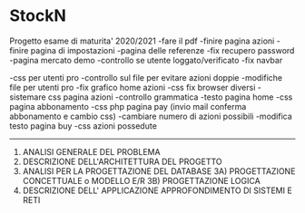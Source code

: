 # StockN

Progetto esame di maturita' 2020/2021
-fare il pdf
-finire pagina azioni
-finire pagina di impostazioni
-pagina delle referenze
-fix recupero password
-pagina mercato demo
-controllo se utente loggato/verificato
-fix navbar

-css per utenti pro
-controllo sul file per evitare azioni doppie
-modifiche file per utenti pro
-fix grafico home azioni
-css fix browser diversi
-sistemare css pagina azioni
-controllo grammatica
-testo pagina home
-css pagina abbonamento
-css php pagina pay (invio mail conferma abbonamento e cambio css)
-cambiare numero di azioni possibili
-modifica testo pagina buy
-css azioni possedute

---

1. ANALISI GENERALE DEL PROBLEMA
2. DESCRIZIONE DELL'ARCHITETTURA DEL PROGETTO
3. ANALISI PER LA PROGETTAZIONE DEL DATABASE
   3A) PROGETTAZIONE CONCETTUALE o MODELLO E/R
   3B) PROGETTAZIONE LOGICA
4. DESCRIZIONE DELL' APPLICAZIONE <progetto di una parte significativa in php>
   APPROFONDIMENTO DI SISTEMI E RETI
